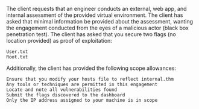 The client requests that an engineer conducts an external, web app, and internal assessment of the provided virtual environment. The client has asked that minimal information be provided about the assessment, wanting the engagement conducted from the eyes of a malicious actor (black box penetration test).  The client has asked that you secure two flags (no location provided) as proof of exploitation:

    User.txt
    Root.txt

Additionally, the client has provided the following scope allowances:

    Ensure that you modify your hosts file to reflect internal.thm
    Any tools or techniques are permitted in this engagement
    Locate and note all vulnerabilities found
    Submit the flags discovered to the dashboard
    Only the IP address assigned to your machine is in scope